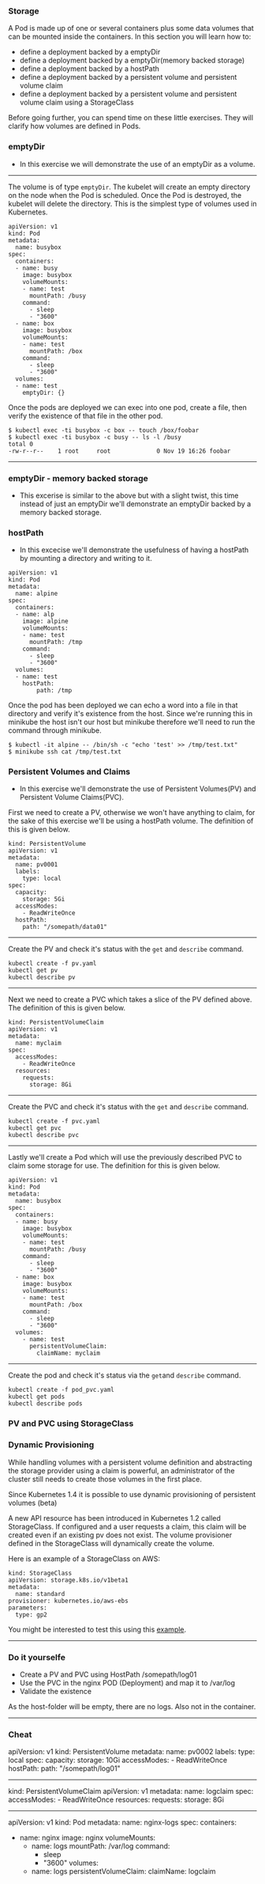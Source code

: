 ### Storage

A Pod is made up of one or several containers plus some data volumes that can be mounted inside the containers. In this section you will learn how to: 

* define a deployment backed by a emptyDir
* define a deployment backed by a emptyDir(memory backed storage)
* define a deployment backed by a hostPath 
* define a deployment backed by a persistent volume and persistent volume claim 
* define a deployment backed by a persistent volume and persistent volume claim using a StorageClass

Before going further, you can spend time on these little exercises. They will clarify how volumes are defined in Pods.

### emptyDir

* In this exercise we will demonstrate the use of an emptyDir as a volume.

----
The volume is of type `emptyDir`. The kubelet will create an empty directory on the node when the Pod is scheduled. Once the Pod is destroyed, the kubelet will delete the directory. This is the simplest type of volumes used in Kubernetes.

```
apiVersion: v1
kind: Pod
metadata:
  name: busybox
spec:
  containers:
  - name: busy
    image: busybox
    volumeMounts:
    - name: test
      mountPath: /busy
    command:
      - sleep
      - "3600"
  - name: box
    image: busybox
    volumeMounts:
    - name: test
      mountPath: /box
    command:
      - sleep
      - "3600"
  volumes:
  - name: test
    emptyDir: {} 
``` 

Once the pods are deployed we can exec into one pod, create a file, then verify the existence of that file in the other pod.

```
$ kubectl exec -ti busybox -c box -- touch /box/foobar
$ kubectl exec -ti busybox -c busy -- ls -l /busy
total 0
-rw-r--r--    1 root     root             0 Nov 19 16:26 foobar
```
----


### emptyDir - memory backed storage

* This excerise is similar to the above but with a slight twist, this time instead of just an emptyDir we'll demonstrate an emptyDir backed by a memory backed storage.





### hostPath

* In this excecise we'll demonstrate the usefulness of having a hostPath by mounting a directory and writing to it.

```
apiVersion: v1
kind: Pod
metadata:
  name: alpine
spec:
  containers:
  - name: alp
    image: alpine
    volumeMounts:
    - name: test
      mountPath: /tmp
    command:
      - sleep
      - "3600"
  volumes:
  - name: test
    hostPath:
        path: /tmp
```

Once the pod has been deployed we can echo a word into a file in that directory and verify it's existence from the host. Since we're running this in minikube the host isn't our host but 
minikube therefore we'll need to run the command through minikube.

```
$ kubectl -it alpine -- /bin/sh -c "echo 'test' >> /tmp/test.txt" 
$ minikube ssh cat /tmp/test.txt
```

### Persistent Volumes and Claims

* In this exercise we'll demonstrate the use of Persistent Volumes(PV) and Persistent Volume Claims(PVC).

First we need to create a PV, otherwise we won't have anything to claim, for the sake of this exercise we'll be using a hostPath volume. The definition of this is given below.

```
kind: PersistentVolume
apiVersion: v1
metadata:
  name: pv0001
  labels:
    type: local
spec:
  capacity:
    storage: 5Gi
  accessModes:
    - ReadWriteOnce
  hostPath:
    path: "/somepath/data01"
```

----

Create the PV and check it's status with the `get` and `describe` command.

```
kubectl create -f pv.yaml
kubectl get pv
kubectl describe pv
```

----

Next we need to create a PVC which takes a slice of the PV defined above. The definition of this is given below.

```
kind: PersistentVolumeClaim
apiVersion: v1
metadata:
  name: myclaim
spec:
  accessModes:
    - ReadWriteOnce
  resources:
    requests:
      storage: 8Gi
```

----

Create the PVC and check it's status with the `get` and `describe` command.

```
kubectl create -f pvc.yaml
kubectl get pvc
kubectl describe pvc
```

----

Lastly we'll create a Pod which will use the previously described PVC to claim some storage for use. The definition for this is given below.

```
apiVersion: v1
kind: Pod
metadata:
  name: busybox
spec:
  containers:
  - name: busy
    image: busybox
    volumeMounts:
    - name: test
      mountPath: /busy
    command:
      - sleep
      - "3600"
  - name: box
    image: busybox
    volumeMounts:
    - name: test
      mountPath: /box
    command:
      - sleep
      - "3600"
  volumes:
    - name: test
      persistentVolumeClaim:
        claimName: myclaim
```

----

Create the pod and check it's status via the `get`and `describe` command. 

```
kubectl create -f pod_pvc.yaml
kubectl get pods
kubectl describe pods
```

### PV and PVC using StorageClass


### Dynamic Provisioning

While handling volumes with a persistent volume definition and abstracting the storage provider using a claim is powerful, an administrator of the cluster still needs to create those volumes in the first place.

Since Kubernetes 1.4 it is possible to use dynamic provisioning of persistent volumes (beta)

A new API resource has been introduced in Kubernetes 1.2 called StorageClass. If configured and a user requests a claim, this claim will be created even if an existing pv does not exist. The volume provisioner defined in the StorageClass will dynamically create the volume.

Here is an example of a StorageClass on AWS:

```
kind: StorageClass
apiVersion: storage.k8s.io/v1beta1
metadata:
  name: standard
provisioner: kubernetes.io/aws-ebs
parameters:
  type: gp2
```

You might be interested to test this using this [example](https://github.com/kubernetes/kubernetes/tree/master/examples/experimental/persistent-volume-provisioning).

----

### Do it yourselfe

* Create a PV and PVC using HostPath /somepath/log01
* Use the PVC in the nginx POD (Deployment) and map it to /var/log
* Validate the existence

As the host-folder will be empty, there are no logs. Also not in the container.

----

### Cheat

apiVersion: v1
kind: PersistentVolume
metadata:
  name: pv0002
  labels:
    type: local
spec:
  capacity:
    storage: 10Gi
  accessModes:
    - ReadWriteOnce
  hostPath:
    path: "/somepath/log01"

---

kind: PersistentVolumeClaim
apiVersion: v1
metadata:
  name: logclaim
spec:
  accessModes:
    - ReadWriteOnce
  resources:
    requests:
      storage: 8Gi

---

apiVersion: v1
kind: Pod
metadata:
  name: nginx-logs
spec:
  containers:
  - name: nginx
    image: nginx
    volumeMounts:
    - name: logs
      mountPath: /var/log
    command:
      - sleep
      - "3600"
  volumes:
    - name: logs
      persistentVolumeClaim:
        claimName: logclaim
